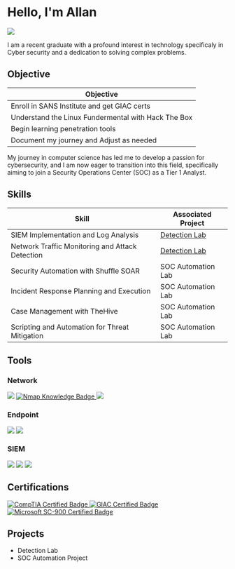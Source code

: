 # Hello, I'm Allan
<a href="https://www.linkedin.com/in/allan-kinyanjui/"><img src="https://img.shields.io/badge/-LinkedIn-0072b1?&style=for-the-badge&logo=linkedin&logoColor=white" /></a>



I am a recent graduate with a profound interest in technology specificaly in Cyber security and a dedication to solving complex problems.

## Objective
| Objective                                          |
|----------------------------------------------------|
|Enroll in SANS Institute and get GIAC certs            |
|Understand the Linux Fundermental with Hack The Box |
|Begin learning penetration tools                    |
|Document my journey and Adjust as needed            |

My journey in computer science has led me to develop a passion for cybersecurity, and I am now eager to transition into this field, specifically aiming to join a Security Operations Center (SOC) as a Tier 1 Analyst.

## Skills


| Skill                                         | Associated Project         |
|-----------------------------------------------|----------------------------|
| SIEM Implementation and Log Analysis          | <a href="https://google.com">Detection Lab</a>|
| Network Traffic Monitoring and Attack Detection | <a href="https://google.com">Detection Lab</a>|
| Security Automation with Shuffle SOAR         | SOC Automation Lab|
| Incident Response Planning and Execution      | SOC Automation Lab|
| Case Management with TheHive                  | SOC Automation Lab|
| Scripting and Automation for Threat Mitigation | SOC Automation Lab|


## Tools


### Network
<div>
    <img src="https://img.shields.io/badge/-Wireshark-1679A7?&style=for-the-badge&logo=Wireshark&logoColor=white" />
    <a href="https://nmap.org/" target="_blank">
  <img src="https://img.shields.io/badge/-Nmap-004170?&style=for-the-badge&logo=gnometerminal&logoColor=white" alt="Nmap Knowledge Badge" />
</a>
    <img src="https://img.shields.io/badge/-Zeek-777BB4?&style=for-the-badge&logo=Zeek&logoColor=white" />
</div>

### Endpoint
<div>
    <img src="https://img.shields.io/badge/-Microsoft_Defender_for_Endpoint-00A4EF?&style=for-the-badge&logo=Microsoft&logoColor=white" />
    <img src="https://img.shields.io/badge/-Velociraptor-4B275F?&style=for-the-badge&logo=Velociraptor&logoColor=white" />
</div>

### SIEM
<div>
    <img src="https://img.shields.io/badge/-Microsoft_Sentinel-0078D4?&style=for-the-badge&logo=Microsoft&logoColor=white" />
    <img src="https://img.shields.io/badge/-Splunk-000000?&style=for-the-badge&logo=Splunk&logoColor=white" />
    <img src="https://img.shields.io/badge/-Elastic-005571?&style=for-the-badge&logo=Elastic&logoColor=white" />
</div>

## Certifications

<div>

<a href="https://www.credly.com/badges/de652d5f-e150-4562-9685-22f76de2667d/linked_in_profile" target="_blank">
  <img src="https://img.shields.io/badge/-CompTIA%20Certified-E60028?&style=for-the-badge&logo=CompTIA&logoColor=white" alt="CompTIA Certified Badge" />
</a>
<a href="https://www.credly.com/badges/c709e3fc-fd36-4a6c-8b69-a6882c8bd640/public_url" target="_blank">
  <img src="https://img.shields.io/badge/-GIAC%20Certified-005AA7?&style=for-the-badge&logo=Google&logoColor=white" alt="GIAC Certified Badge" />
  <a href="https://learn.microsoft.com/api/credentials/share/en-us/AllanKinyanjui-5660/ED1D5861D75DEE6F?sharingId" target="_blank">
  <img src="https://img.shields.io/badge/-SC--900%20Certified-0078D4?&style=for-the-badge&logo=Microsoft&logoColor=white" alt="Microsoft SC-900 Certified Badge" />
</a>
  
</a>




## Projects
- Detection Lab
- SOC Automation Project

